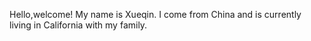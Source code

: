 Hello,welcome!
My name is Xueqin. I come from China and is currently living in California with my family. 


